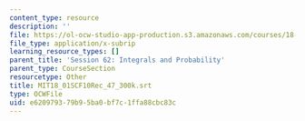 ```yaml
---
content_type: resource
description: ''
file: https://ol-ocw-studio-app-production.s3.amazonaws.com/courses/18-01sc-single-variable-calculus-fall-2010/e620979379b95ba0bf7c1ffa88cbc83c_MIT18_01SCF10Rec_47_300k.vtt
file_type: application/x-subrip
learning_resource_types: []
parent_title: 'Session 62: Integrals and Probability'
parent_type: CourseSection
resourcetype: Other
title: MIT18_01SCF10Rec_47_300k.srt
type: OCWFile
uid: e6209793-79b9-5ba0-bf7c-1ffa88cbc83c
---
```


